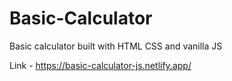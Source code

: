 # Basic-Calculator
Basic calculator built with HTML CSS and vanilla JS




Link - https://basic-calculator-js.netlify.app/
